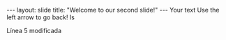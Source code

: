 --- layout: slide title: "Welcome to our second slide!" --- Your text Use the left arrow to go back!
Is 


Línea 5 modificada 
